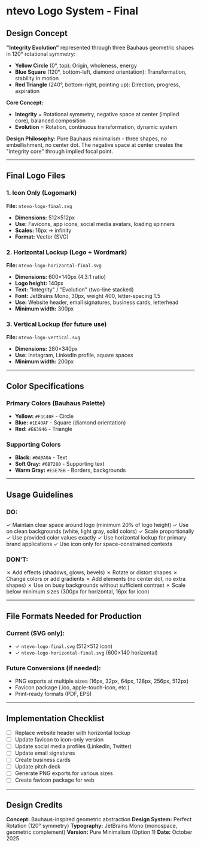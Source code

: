 # ntevo Logo System - Final

## Design Concept
**"Integrity Evolution"** represented through three Bauhaus geometric shapes in 120° rotational symmetry:
- **Yellow Circle** (0°, top): Origin, wholeness, energy
- **Blue Square** (120°, bottom-left, diamond orientation): Transformation, stability in motion
- **Red Triangle** (240°, bottom-right, pointing up): Direction, progress, aspiration

**Core Concept:**
- **Integrity** = Rotational symmetry, negative space at center (implied core), balanced composition
- **Evolution** = Rotation, continuous transformation, dynamic system

**Design Philosophy:** Pure Bauhaus minimalism - three shapes, no embellishment, no center dot. The negative space at center creates the "integrity core" through implied focal point.

---

## Final Logo Files

### 1. Icon Only (Logomark)
**File:** `ntevo-logo-final.svg`
- **Dimensions:** 512×512px
- **Use:** Favicons, app icons, social media avatars, loading spinners
- **Scales:** 16px → infinity
- **Format:** Vector (SVG)

### 2. Horizontal Lockup (Logo + Wordmark)
**File:** `ntevo-logo-horizontal-final.svg`
- **Dimensions:** 600×140px (4.3:1 ratio)
- **Logo height:** 140px
- **Text:** "Integrity" / "Evolution" (two-line stacked)
- **Font:** JetBrains Mono, 30px, weight 400, letter-spacing 1.5
- **Use:** Website header, email signatures, business cards, letterhead
- **Minimum width:** 300px

### 3. Vertical Lockup (for future use)
**File:** `ntevo-logo-vertical.svg`
- **Dimensions:** 280×340px
- **Use:** Instagram, LinkedIn profile, square spaces
- **Minimum width:** 200px

---

## Color Specifications

### Primary Colors (Bauhaus Palette)
- **Yellow:** `#F1C40F` - Circle
- **Blue:** `#1E40AF` - Square (diamond orientation)
- **Red:** `#E63946` - Triangle

### Supporting Colors
- **Black:** `#0A0A0A` - Text
- **Soft Gray:** `#6B7280` - Supporting text
- **Warm Gray:** `#E5E7EB` - Borders, backgrounds

---

## Usage Guidelines

### DO:
✓ Maintain clear space around logo (minimum 20% of logo height)
✓ Use on clean backgrounds (white, light gray, solid colors)
✓ Scale proportionally
✓ Use provided color values exactly
✓ Use horizontal lockup for primary brand applications
✓ Use icon only for space-constrained contexts

### DON'T:
✗ Add effects (shadows, glows, bevels)
✗ Rotate or distort shapes
✗ Change colors or add gradients
✗ Add elements (no center dot, no extra shapes)
✗ Use on busy backgrounds without sufficient contrast
✗ Scale below minimum sizes (300px for horizontal, 16px for icon)

---

## File Formats Needed for Production

### Current (SVG only):
- ✓ `ntevo-logo-final.svg` (512×512 icon)
- ✓ `ntevo-logo-horizontal-final.svg` (600×140 horizontal)

### Future Conversions (if needed):
- PNG exports at multiple sizes (16px, 32px, 64px, 128px, 256px, 512px)
- Favicon package (.ico, apple-touch-icon, etc.)
- Print-ready formats (PDF, EPS)

---

## Implementation Checklist

- [ ] Replace website header with horizontal lockup
- [ ] Update favicon to icon-only version
- [ ] Update social media profiles (LinkedIn, Twitter)
- [ ] Update email signatures
- [ ] Create business cards
- [ ] Update pitch deck
- [ ] Generate PNG exports for various sizes
- [ ] Create favicon package for web

---

## Design Credits
**Concept:** Bauhaus-inspired geometric abstraction
**Design System:** Perfect Rotation (120° symmetry)
**Typography:** JetBrains Mono (monospace, geometric complement)
**Version:** Pure Minimalism (Option 1)
**Date:** October 2025

